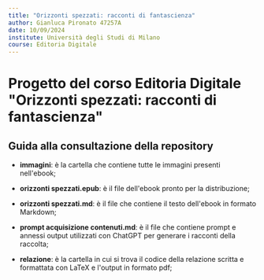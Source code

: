 ```yaml
---
title: "Orizzonti spezzati: racconti di fantascienza"
author: Gianluca Pironato 47257A
date: 10/09/2024
institute: Università degli Studi di Milano
course: Editoria Digitale
---
```


# Progetto del corso Editoria Digitale "Orizzonti spezzati: racconti di fantascienza"

## Guida alla consultazione della repository

* **immagini**: è la cartella che contiene tutte le immagini presenti nell'ebook;

* **orizzonti spezzati.epub**: è il file dell'ebook pronto per la distribuzione;

* **orizzonti spezzati.md**: è il file che contiene il testo dell'ebook in formato Markdown;

* **prompt acquisizione contenuti.md**: è il file che contiene prompt e annessi output utilizzati con ChatGPT per generare i racconti della raccolta;

* **relazione**: è la cartella in cui si trova il codice della relazione scritta e formattata con LaTeX e l'output in formato pdf;